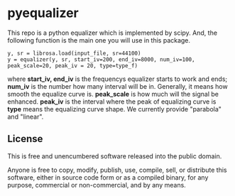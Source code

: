 pyequalizer
=======================

This repo is a python equalizer which is implemented by scipy.
And, the following function is the main one you will use in this package. 
```
y, sr = librosa.load(input_file, sr=44100)
y = equalizer(y, sr, start_iv=200, end_iv=8000, num_iv=100, peak_scale=20, peak_iv = 20, type=type_f)
```
where **start_iv, end_iv** is the frequencys equalizer starts to work and ends;
**num_iv** is the number how many interval will be in. Generally, it means how smooth the equalize curve is.
**peak_scale** is how much will the signal be enhanced.
**peak_iv** is the interval where the peak of equalizing curve is
**type** means the equalizing curve shape. We currently provide "parabola" and "linear".

License
-------

This is free and unencumbered software released into the public domain.

Anyone is free to copy, modify, publish, use, compile, sell, or
distribute this software, either in source code form or as a compiled
binary, for any purpose, commercial or non-commercial, and by any means.

